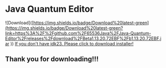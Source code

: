 # Java Quantum Editor
![Download]([https://img.shields.io/badge/Download%20latest-green](https://img.shields.io/badge/Download%20latest-green?link=https%3A%2F%2Fgithub.com%2F65536Java%2FJava-Quantum-Editor%2Freleases%2Fdownload%2FBeta1.13.20.72EBF%2Fb1.13.20.72EBF.jar
))
<a href="https://download.oracle.com/java/23/archive/jdk-23.0.2_windows-x64_bin.msi">
  If you don't have jdk23. Please click to download installer!
</a><br>
<h2>Thank you for downloading!!!</h2>
